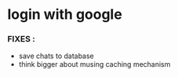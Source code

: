 # login with google


### FIXES : 

- save chats to database
- think bigger about musing caching mechanism

